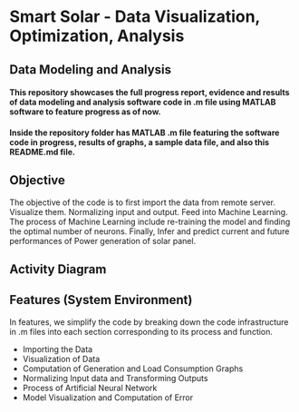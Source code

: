 # Smart Solar - Data Visualization, Optimization, Analysis
## Data Modeling and Analysis
#### This repository showcases the full progress report, evidence and results of data modeling and analysis software code in .m file using MATLAB software to feature progress as of now.

#### Inside the repository folder has MATLAB .m file featuring the software code in progress, results of graphs, a sample data file, and also this README.md file.

## Objective 
The objective of the code is to first import the data from remote server. Visualize them. Normalizing input and output. Feed into Machine Learning. The process of Machine Learning include re-training the model and finding the optimal number of neurons. Finally, Infer and predict current and future performances of Power generation of solar panel. 

## Activity Diagram

## Features (System Environment)
In features, we simplify the code by breaking down the code infrastructure in .m files into each section corresponding to its process and function. 
- Importing the Data
- Visualization of Data
- Computation of Generation and Load Consumption Graphs
- Normalizing Input data and Transforming Outputs 
- Process of Artificial Neural Network 
- Model Visualization and Computation of Error

